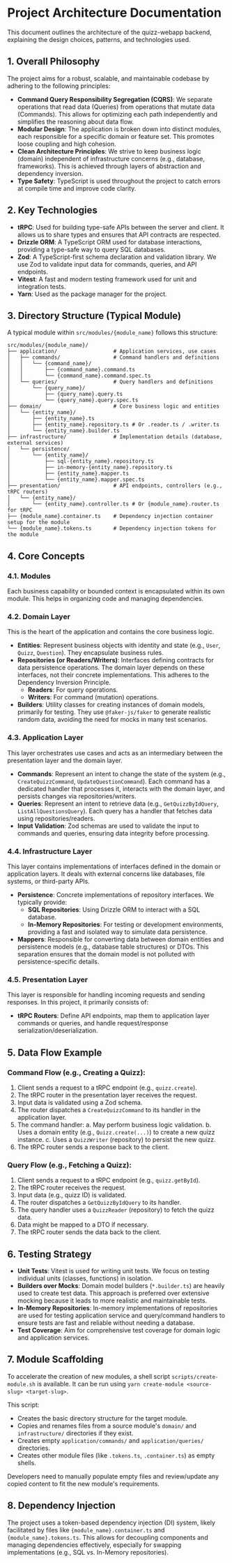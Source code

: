 # Project Architecture Documentation

This document outlines the architecture of the quizz-webapp backend, explaining the design choices, patterns, and technologies used.

## 1. Overall Philosophy

The project aims for a robust, scalable, and maintainable codebase by adhering to the following principles:

-   **Command Query Responsibility Segregation (CQRS)**: We separate operations that read data (Queries) from operations that mutate data (Commands). This allows for optimizing each path independently and simplifies the reasoning about data flow.
-   **Modular Design**: The application is broken down into distinct modules, each responsible for a specific domain or feature set. This promotes loose coupling and high cohesion.
-   **Clean Architecture Principles**: We strive to keep business logic (domain) independent of infrastructure concerns (e.g., database, frameworks). This is achieved through layers of abstraction and dependency inversion.
-   **Type Safety**: TypeScript is used throughout the project to catch errors at compile time and improve code clarity.

## 2. Key Technologies

-   **tRPC**: Used for building type-safe APIs between the server and client. It allows us to share types and ensures that API contracts are respected.
-   **Drizzle ORM**: A TypeScript ORM used for database interactions, providing a type-safe way to query SQL databases.
-   **Zod**: A TypeScript-first schema declaration and validation library. We use Zod to validate input data for commands, queries, and API endpoints.
-   **Vitest**: A fast and modern testing framework used for unit and integration tests.
-   **Yarn**: Used as the package manager for the project.

## 3. Directory Structure (Typical Module)

A typical module within `src/modules/{module_name}` follows this structure:

```
src/modules/{module_name}/
├── application/                  # Application services, use cases
│   ├── commands/                 # Command handlers and definitions
│   │   └── {command_name}/
│   │       ├── {command_name}.command.ts
│   │       └── {command_name}.command.spec.ts
│   └── queries/                  # Query handlers and definitions
│       └── {query_name}/
│           ├── {query_name}.query.ts
│           └── {query_name}.query.spec.ts
├── domain/                       # Core business logic and entities
│   └── {entity_name}/
│       ├── {entity_name}.ts
│       ├── {entity_name}.repository.ts # Or .reader.ts / .writer.ts
│       └── {entity_name}.builder.ts
├── infrastructure/               # Implementation details (database, external services)
│   └── persistence/
│       └── {entity_name}/
│           ├── sql-{entity_name}.repository.ts
│           ├── in-memory-{entity_name}.repository.ts
│           ├── {entity_name}.mapper.ts
│           └── {entity_name}.mapper.spec.ts
├── presentation/                 # API endpoints, controllers (e.g., tRPC routers)
│   └── {entity_name}/
│       └── {entity_name}.controller.ts # Or {module_name}.router.ts for tRPC
├── {module_name}.container.ts    # Dependency injection container setup for the module
└── {module_name}.tokens.ts       # Dependency injection tokens for the module
```

## 4. Core Concepts

### 4.1. Modules

Each business capability or bounded context is encapsulated within its own module. This helps in organizing code and managing dependencies.

### 4.2. Domain Layer

This is the heart of the application and contains the core business logic.

-   **Entities**: Represent business objects with identity and state (e.g., `User`, `Quizz`, `Question`). They encapsulate business rules.
-   **Repositories (or Readers/Writers)**: Interfaces defining contracts for data persistence operations. The domain layer depends on these interfaces, not their concrete implementations. This adheres to the Dependency Inversion Principle.
    -   **Readers**: For query operations.
    -   **Writers**: For command (mutation) operations.
-   **Builders**: Utility classes for creating instances of domain models, primarily for testing. They use `@faker-js/faker` to generate realistic random data, avoiding the need for mocks in many test scenarios.

### 4.3. Application Layer

This layer orchestrates use cases and acts as an intermediary between the presentation layer and the domain layer.

-   **Commands**: Represent an intent to change the state of the system (e.g., `CreateQuizzCommand`, `UpdateQuestionCommand`). Each command has a dedicated handler that processes it, interacts with the domain layer, and persists changes via repositories/writers.
-   **Queries**: Represent an intent to retrieve data (e.g., `GetQuizzByIdQuery`, `ListAllQuestionsQuery`). Each query has a handler that fetches data using repositories/readers.
-   **Input Validation**: Zod schemas are used to validate the input to commands and queries, ensuring data integrity before processing.

### 4.4. Infrastructure Layer

This layer contains implementations of interfaces defined in the domain or application layers. It deals with external concerns like databases, file systems, or third-party APIs.

-   **Persistence**: Concrete implementations of repository interfaces. We typically provide:
    -   **SQL Repositories**: Using Drizzle ORM to interact with a SQL database.
    -   **In-Memory Repositories**: For testing or development environments, providing a fast and isolated way to simulate data persistence.
-   **Mappers**: Responsible for converting data between domain entities and persistence models (e.g., database table structures) or DTOs. This separation ensures that the domain model is not polluted with persistence-specific details.

### 4.5. Presentation Layer

This layer is responsible for handling incoming requests and sending responses. In this project, it primarily consists of:

-   **tRPC Routers**: Define API endpoints, map them to application layer commands or queries, and handle request/response serialization/deserialization.

## 5. Data Flow Example

### Command Flow (e.g., Creating a Quizz):

1.  Client sends a request to a tRPC endpoint (e.g., `quizz.create`).
2.  The tRPC router in the presentation layer receives the request.
3.  Input data is validated using a Zod schema.
4.  The router dispatches a `CreateQuizzCommand` to its handler in the application layer.
5.  The command handler:
    a. May perform business logic validation.
    b. Uses a domain entity (e.g., `Quizz.create(...)`) to create a new quizz instance.
    c. Uses a `QuizzWriter` (repository) to persist the new quizz.
6.  The tRPC router sends a response back to the client.

### Query Flow (e.g., Fetching a Quizz):

1.  Client sends a request to a tRPC endpoint (e.g., `quizz.getById`).
2.  The tRPC router receives the request.
3.  Input data (e.g., quizz ID) is validated.
4.  The router dispatches a `GetQuizzByIdQuery` to its handler.
5.  The query handler uses a `QuizzReader` (repository) to fetch the quizz data.
6.  Data might be mapped to a DTO if necessary.
7.  The tRPC router sends the data back to the client.

## 6. Testing Strategy

-   **Unit Tests**: Vitest is used for writing unit tests. We focus on testing individual units (classes, functions) in isolation.
-   **Builders over Mocks**: Domain model builders (`*.builder.ts`) are heavily used to create test data. This approach is preferred over extensive mocking because it leads to more realistic and maintainable tests.
-   **In-Memory Repositories**: In-memory implementations of repositories are used for testing application service and query/command handlers to ensure tests are fast and reliable without needing a database.
-   **Test Coverage**: Aim for comprehensive test coverage for domain logic and application services.

## 7. Module Scaffolding

To accelerate the creation of new modules, a shell script `scripts/create-module.sh` is available. It can be run using `yarn create-module <source-slug> <target-slug>`.

This script:

-   Creates the basic directory structure for the target module.
-   Copies and renames files from a source module's `domain/` and `infrastructure/` directories if they exist.
-   Creates empty `application/commands/` and `application/queries/` directories.
-   Creates other module files (like `.tokens.ts`, `.container.ts`) as empty shells.

Developers need to manually populate empty files and review/update any copied content to fit the new module's requirements.

## 8. Dependency Injection

The project uses a token-based dependency injection (DI) system, likely facilitated by files like `{module_name}.container.ts` and `{module_name}.tokens.ts`. This allows for decoupling components and managing dependencies effectively, especially for swapping implementations (e.g., SQL vs. In-Memory repositories).
